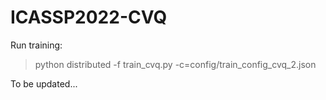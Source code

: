 # ICASSP2022-CVQ

Run training: 
> python distributed -f train_cvq.py -c=config/train_config_cvq_2.json


To be updated...